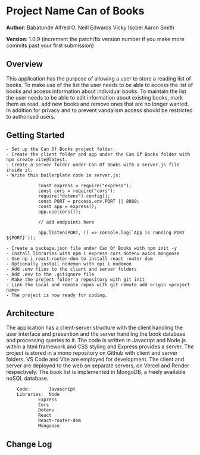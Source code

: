 # Project Name Can of Books

**Author**:
Babatunde Alfred O.
Neill Edwards
Vicky Isobel
Aaron Smith

**Version**: 1.0.9 (increment the patch/fix version number if you make more commits past your first submission)

## Overview

<!-- Provide a high level overview of what this application is and why you are building it, beyond the fact that it's an assignment for this class. (i.e. What's your problem domain?) -->
 This application has the purpose of allowing a user to store a reading list of books. To make use of the list the user needs to be able to access the list of books and access information about individual books. To maintain the list the user needs to be able to edit information about existing books, mark them as read, add new books and remove ones that are no longer wanted. In addition for privacy and to prevent vandalism access should be restricted to authorised users.


## Getting Started

<!-- What are the steps that a user must take in order to build this app on their own machine and get it running? -->

	- Set up the Can Of Books project folder.
	- Create the client folder and app under the Can Of Books folder with npm create vite@latest.
	- Create a server folder under Can Of Books with a server.js file inside it.
	- Write this boilerplate code in server.js:
	
				const express = require("express");
				const cors = require("cors");
				require("dotenv").config();
				const PORT = process.env.PORT || 8080;
				const app = express();
				app.use(cors());

				// add endpoints here

				app.listen(PORT, () => console.log(`App is running PORT ${PORT}`));
				
	- Create a package.json file under Can Of Books with npm init -y
	- Install libraries with npm i express cors dotenv axios mongoose
	- Use np i react-router-dom to install react router dom
	- Optionally install nodemon with npi i nodemon
	- Add .env files to the client and server folders
	- Add .env to the .gitignore file
	- Make the project folder a repository with git init
	- Link the local and remote repos with git remote add origin <project name>
	- The project is now ready for coding.


## Architecture

<!-- Provide a detailed description of the application design. What technologies (languages, libraries, etc) you're using, and any other relevant design information. -->

The application has a client-server structure with the client handling the user interface and presention and the server handling the book database and processing queries to it. The code is written in Javacript and Node.js within a html framework and CSS styling and Express provides a server. The project is stored in a mono repository on Github with client and server folders. VS Code and Vite are employed for development. The client and server are deployed to the web on separate servers, on Vercel and Render respectively. The book list is implemented in MongoDB, a freely available noSQL database.

    	Code:		Javascript
    	Libraries:	Node
    			Express
    			Cors
    			Dotenv
    			React
    			React-router-dom
    			Mongoose
    			 

							
    	

## Change Log

<!-- Use this area to document the iterative changes made to your application as each feature is successfully implemented. Use time stamps. Here's an example:


06-11-2023 14:30 	Repositories set up with starting templates.
06-11-2023 15:30 	Schema and model set up and modularised.
06-11-2023 16:00	Database seeded.
07-11-2023 15:00  	Front end and Read action operational.
07-11-2023 16:00  	Create function operational on localhost.
08-11-2023 15:00	Delete function operational on localhost.
08-11-2023 16:00	Update operational on local server.
09-11-2023 15:00	All functions operational on web.operational on web.
10-11-2023 11:00	Authorisation partially working.



## Estimates



Name of feature: Set up repositories

Estimate of time needed to complete: 1 hr

Start time: 13:30	06-11-2023

Finish time: 15:30

Actual time needed to complete: 2 hrs

Name of feature: Storage

Estimate of time needed to complete: 1 hr

Start time: 15:00	06-11-2023

Finish time: 14:00 	07-11-2023

Actual time needed to complete: 2 hrs

Name of feature: Book Component

Estimate of time needed to complete: 2 hr

Start time: 14:00 	07-11-2023

Finish time: 15:00

Actual time needed to complete: 1 hr

Name of feature: Create Function

Estimate of time needed to complete: 2 hr

Start time: 14:00 	07-11-2023

Finish time: 15:00

Actual time needed to complete: 1 hr

Name of feature:  Delete Function

Estimate of time needed to complete: 2 hr

Start time: 14:00 	08-11-2023

Finish time: 15:00	

Actual time needed to complete: 1 hr

Name of feature:  Update Function

Estimate of time needed to complete: 2 hr

Start time: 15:00 	08-11-2023

Finish time: 16:00	

Actual time needed to complete: 1 hr

Name of feature:  Authentication

Estimate of time needed to complete: 2 hr

Start time: 15:00 	09-11-2023

Finish time: 11:00	10-11-2023 Partially working	

Actual time needed to complete: 



## Credit and Collaborations

Logistical:

What hours will you be available to communicate?

9:00 to 20:00  

What platform will you use to communicate?

Discord

How often will you take breaks?

~ 10 minutes after every hour

What is your plan if you start to fall behind?

Extend group coding hours if possible. Carry out non-coding tasks when individuals are available, work subject to group review as necessary.

Cooperative:

Make a list of each parson’s strengths.

	** To be added **

How can you best utilize these strengths in the development of your application?

	** To be added **

In what areas do you each want to develop greater strength?

	** To be added **

Knowing that every person in your team needs to understand the code, how do you plan to approach the day-to-day development?

Group coding with one person as driver in rotation.

Conflict Resolution

What will your team do if one person is pulling all the weight while the other person is not contributing?

Discuss situation. Refer to TAs as last resort.

What will your team do if one person is taking over the project and not letting the other member contribute?

Discuss situation. Refer to TAs as last resort.

How will you approach each other and the challenge of building an application knowing that it is impossible for two people to be at the exact same place in understanding and skill level?

Pace activity in recognition of this so that everybody is kept up to date.

<!-- Give credit (and a link) to other people or resources that helped you build this application. -->
